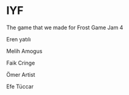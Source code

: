 # IYF

The game that we made for Frost Game Jam 4

Eren yatılı

Melih Amogus

Faik Cringe

Ömer Artist

Efe Tüccar
